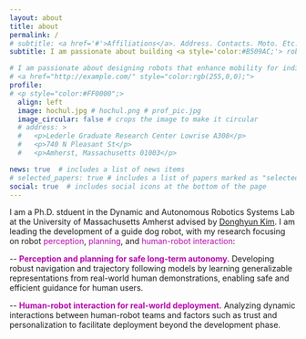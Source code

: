```yaml
---
layout: about
title: about
permalink: /
# subtitle: <a href='#'>Affiliations</a>. Address. Contacts. Moto. Etc.
subtitle: I am passionate about building <a style='color:#B509AC;'> robots </a> that enhance <a style='color:#B509AC;'>mobility</a> for people. Please refer to my <a href="/assets/pdf/resume-hochul.pdf" target="_blank">CV</a> for details.

# I am passionate about designing robots that enhance mobility for individuals. Please refer to my CV for more information.
# <a href="http://example.com/" style="color:rgb(255,0,0);">
profile:
# <p style="color:#FF0000";>
  align: left
  image: hochul.jpg # hochul.png # prof_pic.jpg
  image_circular: false # crops the image to make it circular
  # address: >
  #   <p>Lederle Graduate Research Center Lowrise A308</p>
  #   <p>740 N Pleasant St</p>
  #   <p>Amherst, Massachusetts 01003</p>

news: true  # includes a list of news items
# selected_papers: true # includes a list of papers marked as "selected={true}"
social: true  # includes social icons at the bottom of the page
---
```


I am a Ph.D. stduent in the Dynamic and Autonomous Robotics Systems Lab at the University of Massachusetts Amherst advised by [Donghyun Kim](https://www.cics.umass.edu/people/kim-donghyun). I am leading the development of a guide dog robot, with my research focusing on robot <a style='color:#B509AC;'>perception</a>, <a style='color:#B509AC;'>planning</a>, and <a style='color:#B509AC;'>human-robot interaction</a>:
    
  -- <a style='color:#B509AC;'><b>Perception and planning for safe long-term autonomy.</b></a> Developing robust navigation and trajectory following models by learning generalizable representations from real-world human demonstrations, enabling safe and efficient guidance for human users.

  -- <a style='color:#B509AC;'><b>Human-robot interaction for real-world deployment.</b></a> Analyzing dynamic interactions between human-robot teams and factors such as trust and personalization to facilitate deployment beyond the development phase.


<!-- I received my B.S. in Robotics Engineering from Hanyang University ERICA, Republic of Korea, in 2019.  -->

<!-- I am teaching and guiding robots to <a style='color:#B509AC;'> perceive</a> accurately and <a style='color:#B509AC;'> locomote</a> roboustly to safely and efficiently support people in the real-world. I am also interested in analyzing the interaction between human and robots. -->
